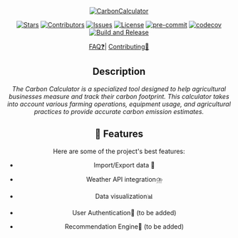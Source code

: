 <div align="center">

[![CarbonCalculator](https://socialify.git.ci/Luis-Rosario-Alers/CarbonCalculator/image?description=1&font=Inter&logo=https%3A%2F%2Fi.pinimg.com%2Foriginals%2F4c%2F1b%2F31%2F4c1b319027c050c1fd247c860ef2e578.png&name=1&pattern=Plus&theme=Light)](https://github.com/Luis-Rosario-Alers/CarbonCalculator)

[![Stars](https://img.shields.io/github/stars/Luis-Rosario-Alers/CarbonCalculator)](https://github.com/Luis-Rosario-Alers/CarbonCalculator/stargazers)
[![Contributors](https://img.shields.io/github/contributors/Luis-Rosario-Alers/CarbonCalculator)](https://github.com/Luis-Rosario-Alers/CarbonCalculator/graphs/contributors)
[![Issues](https://img.shields.io/github/issues/Luis-Rosario-Alers/CarbonCalculator)](https://github.com/Luis-Rosario-Alers/CarbonCalculator/issues)
[![License](https://img.shields.io/github/license/Luis-Rosario-Alers/CarbonCalculator)](https://github.com/Luis-Rosario-Alers/CarbonCalculator/blob/master/LICENSE)
[![pre-commit](https://img.shields.io/badge/pre--commit-enabled-brightgreen?logo=pre-commit)](https://github.com/pre-commit/pre-commit)
[![codecov](https://codecov.io/github/Luis-Rosario-Alers/CarbonCalculator/graph/badge.svg?token=OVPU0O07GO)](https://codecov.io/github/Luis-Rosario-Alers/CarbonCalculator)
[![Build and Release](https://github.com/Luis-Rosario-Alers/CarbonCalculator/actions/workflows/python-build-release.yml/badge.svg)](https://github.com/Luis-Rosario-Alers/CarbonCalculator/actions/workflows/python-build-release.yml)

[FAQ❓](FAQ.md)| [Contributing🤝](CONTRIBUTING)

## **Description**

*The Carbon Calculator is a specialized tool designed to help agricultural businesses measure and track their carbon footprint. This calculator takes into account various farming operations, equipment usage, and agricultural practices to provide accurate carbon emission estimates.*

<h2>🧐 Features</h2>

Here are some of the project's best features:

* Import/Export data 📄

* Weather API integration⛈️

* Data visualization📊

* User Authentication👤 (to be added)

* Recommendation Engine🤖 (to be added)
